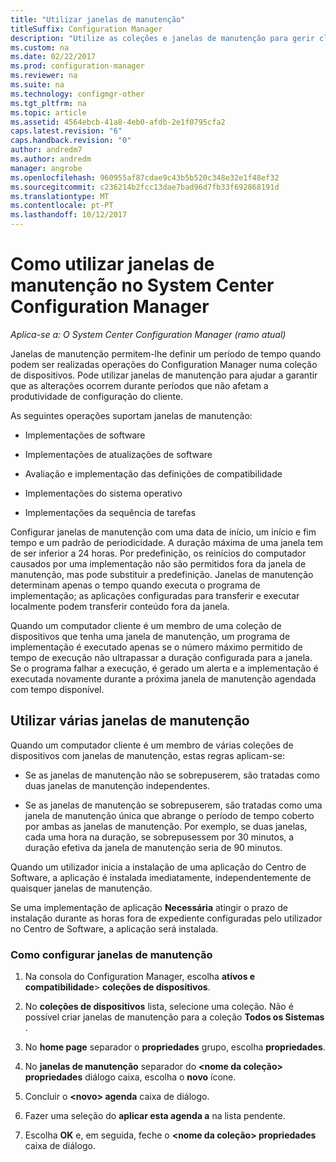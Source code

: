 ```yaml
---
title: "Utilizar janelas de manutenção"
titleSuffix: Configuration Manager
description: "Utilize as coleções e janelas de manutenção para gerir clientes no System Center Configuration Manager de forma eficaz."
ms.custom: na
ms.date: 02/22/2017
ms.prod: configuration-manager
ms.reviewer: na
ms.suite: na
ms.technology: configmgr-other
ms.tgt_pltfrm: na
ms.topic: article
ms.assetid: 4564ebcb-41a8-4eb0-afdb-2e1f0795cfa2
caps.latest.revision: "6"
caps.handback.revision: "0"
author: andredm7
ms.author: andredm
manager: angrobe
ms.openlocfilehash: 960955af87cdae9c43b5b520c348e32e1f48ef32
ms.sourcegitcommit: c236214b2fcc13dae7bad96d7fb33f692868191d
ms.translationtype: MT
ms.contentlocale: pt-PT
ms.lasthandoff: 10/12/2017
---
```

# <a name="how-to-use-maintenance-windows-in-system-center-configuration-manager"></a>Como utilizar janelas de manutenção no System Center Configuration Manager

*Aplica-se a: O System Center Configuration Manager (ramo atual)*

Janelas de manutenção permitem-lhe definir um período de tempo quando podem ser realizadas operações do Configuration Manager numa coleção de dispositivos. Pode utilizar janelas de manutenção para ajudar a garantir que as alterações ocorrem durante períodos que não afetam a produtividade de configuração do cliente.  

 As seguintes operações suportam janelas de manutenção:  

-   Implementações de software  

-   Implementações de atualizações de software  

-   Avaliação e implementação das definições de compatibilidade  

-   Implementações do sistema operativo  

-   Implementações da sequência de tarefas  

 Configurar janelas de manutenção com uma data de início, um início e fim tempo e um padrão de periodicidade. A duração máxima de uma janela tem de ser inferior a 24 horas. Por predefinição, os reinícios do computador causados por uma implementação não são permitidos fora da janela de manutenção, mas pode substituir a predefinição. Janelas de manutenção determinam apenas o tempo quando executa o programa de implementação; as aplicações configuradas para transferir e executar localmente podem transferir conteúdo fora da janela.  

 Quando um computador cliente é um membro de uma coleção de dispositivos que tenha uma janela de manutenção, um programa de implementação é executado apenas se o número máximo permitido de tempo de execução não ultrapassar a duração configurada para a janela. Se o programa falhar a execução, é gerado um alerta e a implementação é executada novamente durante a próxima janela de manutenção agendada com tempo disponível.  

## <a name="using-multiple-maintenance-windows"></a>Utilizar várias janelas de manutenção  
 Quando um computador cliente é um membro de várias coleções de dispositivos com janelas de manutenção, estas regras aplicam-se:  

-   Se as janelas de manutenção não se sobrepuserem, são tratadas como duas janelas de manutenção independentes.  

-   Se as janelas de manutenção se sobrepuserem, são tratadas como uma janela de manutenção única que abrange o período de tempo coberto por ambas as janelas de manutenção. Por exemplo, se duas janelas, cada uma hora na duração, se sobrepusessem por 30 minutos, a duração efetiva da janela de manutenção seria de 90 minutos.  

 Quando um utilizador inicia a instalação de uma aplicação do Centro de Software, a aplicação é instalada imediatamente, independentemente de quaisquer janelas de manutenção.  

 Se uma implementação de aplicação **Necessária** atingir o prazo de instalação durante as horas fora de expediente configuradas pelo utilizador no Centro de Software, a aplicação será instalada.  

### <a name="how-to-configure-maintenance-windows"></a>Como configurar janelas de manutenção  

1.  Na consola do Configuration Manager, escolha **ativos e compatibilidade**>  **coleções de dispositivos**.  

3.  No **coleções de dispositivos** lista, selecione uma coleção. Não é possível criar janelas de manutenção para a coleção **Todos os Sistemas** .  

4.  No **home page** separador o **propriedades** grupo, escolha **propriedades**.  

5.  No **janelas de manutenção** separador do  **&lt;nome da coleção\> propriedades** diálogo caixa, escolha o **novo** ícone.  

6.  Concluir o  **&lt;novo\> agenda** caixa de diálogo.  

7.  Fazer uma seleção do **aplicar esta agenda a** na lista pendente.  

8.  Escolha **OK** e, em seguida, feche o  **&lt;nome da coleção\> propriedades** caixa de diálogo.  
